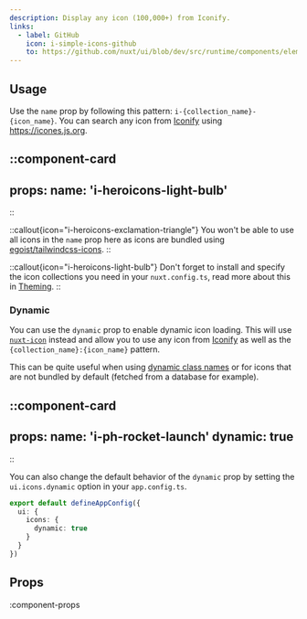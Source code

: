 ```yaml
---
description: Display any icon (100,000+) from Iconify.
links:
  - label: GitHub
    icon: i-simple-icons-github
    to: https://github.com/nuxt/ui/blob/dev/src/runtime/components/elements/Icon.vue
---
```


## Usage

Use the `name` prop by following this pattern: `i-{collection_name}-{icon_name}`. You can search any icon from [Iconify](https://iconify.design/) using https://icones.js.org.

::component-card
---
props:
  name: 'i-heroicons-light-bulb'
---
::

::callout{icon="i-heroicons-exclamation-triangle"}
You won't be able to use all icons in the `name` prop here as icons are bundled using [egoist/tailwindcss-icons](https://github.com/egoist/tailwindcss-icons).
::

::callout{icon="i-heroicons-light-bulb"}
Don't forget to install and specify the icon collections you need in your `nuxt.config.ts`, read more about this in [Theming](/getting-started/theming#icons).
::

### Dynamic

You can use the `dynamic` prop to enable dynamic icon loading. This will use [`nuxt-icon`](https://github.com/nuxt-modules/icon) instead and allow you to use any icon from [Iconify](https://iconify.design/) as well as the `{collection_name}:{icon_name}` pattern.

This can be quite useful when using [dynamic class names](https://tailwindcss.com/docs/content-configuration#dynamic-class-names) or for icons that are not bundled by default (fetched from a database for example).

::component-card
---
props:
  name: 'i-ph-rocket-launch'
  dynamic: true
---
::

You can also change the default behavior of the `dynamic` prop by setting the `ui.icons.dynamic` option in your `app.config.ts`.

```ts [app.config.ts]
export default defineAppConfig({
  ui: {
    icons: {
      dynamic: true
    }
  }
})
```

## Props

:component-props
